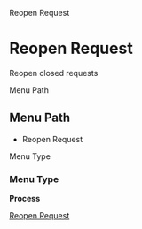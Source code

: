 
Reopen Request
# Reopen Request


Reopen closed requests

Menu Path
## Menu Path



- Reopen Request

Menu Type
### Menu Type

**Process**


[Reopen Request](../../functional-guide/process/process-r_request_reopen.md)